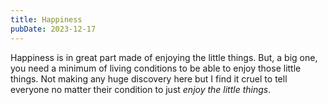 ```yaml
---
title: Happiness
pubDate: 2023-12-17
---
```


Happiness is in great part made of enjoying the little things. But, a big one, you need a minimum of living conditions to be able to enjoy those little things. Not making any huge discovery here but I find it cruel to tell everyone no matter their condition to just _enjoy the little things_.
